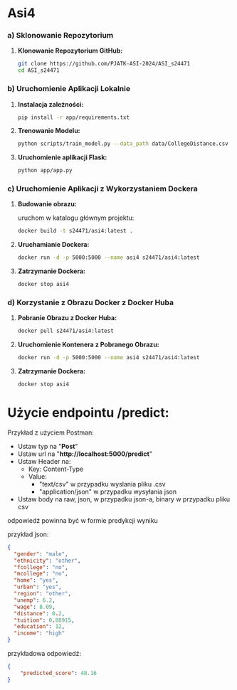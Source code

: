 # Asi4

### **a) Sklonowanie Repozytorium** 
1. **Klonowanie Repozytorium GitHub:** 

    ```bash
    git clone https://github.com/PJATK-ASI-2024/ASI_s24471
    cd ASI_s24471
    ``` 
	
### b) Uruchomienie Aplikacji Lokalnie
1. **Instalacja zależności:**
    ```bash
    pip install -r app/requirements.txt
    ```
2. **Trenowanie Modelu:**
    ```bash
    python scripts/train_model.py --data_path data/CollegeDistance.csv --model_path models/model.pkl
    ```
3. **Uruchomienie aplikacji Flask:**
    ```bash
    python app/app.py
    ```

###  **c) Uruchomienie Aplikacji z Wykorzystaniem Dockera**

1. **Budowanie obrazu:** 

    uruchom w katalogu głównym projektu:
    ```bash
    docker build -t s24471/asi4:latest .
    ```
2. **Uruchamianie Dockera:**
    ```bash
    docker run -d -p 5000:5000 --name asi4 s24471/asi4:latest
    ```
3. **Zatrzymanie Dockera:**
    ```bash
    docker stop asi4
    ```

###  **d) Korzystanie z Obrazu Docker z Docker Huba**

1. **Pobranie Obrazu z Docker Huba:**

    ```bash
    docker pull s24471/asi4:latest
    ```
2. **Uruchomienie Kontenera z Pobranego Obrazu:**
    ```bash
    docker run -d -p 5000:5000 --name asi4 s24471/asi4:latest
    ```
3. **Zatrzymanie Dockera:**
    ```bash
    docker stop asi4
    ```

# **Użycie endpointu /predict:**

Przykład z użyciem Postman:

- Ustaw typ na "**Post**"
- Ustaw url na "**http://localhost:5000/predict**"
- Ustaw Header na:
    - Key: Content-Type
    - Value: 
        - "text/csv" w przypadku wyslania pliku .csv
        - "application/json" w przypadku wysyłania json
- Ustaw body na raw, json, w przypadku json-a, binary w przypadku pliku csv

odpowiedź powinna być w formie predykcji wyniku

przykład json:

```json
{
  "gender": "male",
  "ethnicity": "other",
  "fcollege": "no",
  "mcollege": "no",
  "home": "yes",
  "urban": "yes",
  "region": "other",
  "unemp": 6.2,
  "wage": 8.09,
  "distance": 0.2,
  "tuition": 0.88915,
  "education": 12,
  "income": "high"
}
```

przykładowa odpowiedź:
```json
{
    "predicted_score": 48.16
}
```